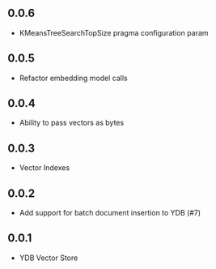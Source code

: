 ## 0.0.6 ##
* KMeansTreeSearchTopSize pragma configuration param

## 0.0.5 ##
* Refactor embedding model calls

## 0.0.4 ##
* Ability to pass vectors as bytes

## 0.0.3 ##
* Vector Indexes

## 0.0.2 ##
* Add support for batch document insertion to YDB (#7)

## 0.0.1 ##
* YDB Vector Store
